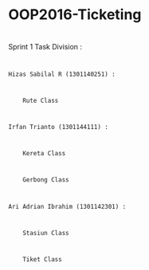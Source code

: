# OOP2016-Ticketing
#
 Sprint 1 Task Division :
#
 	Hizas Sabilal R (1301140251) :
#
 		Rute Class
#
 	Irfan Trianto (1301144111) :
#
		Kereta Class
#
		Gerbong Class
#
	Ari Adrian Ibrahim (1301142301) :
#
		Stasiun Class
#
		Tiket Class